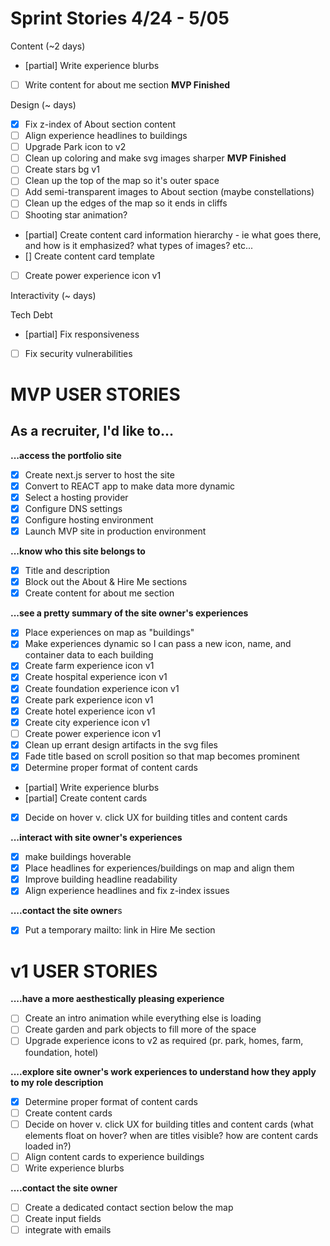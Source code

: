 # Sprint Stories 4/24 - 5/05

Content (~2 days)
- [partial] Write experience blurbs
- [ ] Write content for about me section
**MVP Finished**

Design (~ days)
- [x] Fix z-index of About section content
- [ ] Align experience headlines to buildings
- [ ] Upgrade Park icon to v2
- [ ] Clean up coloring and make svg images sharper
**MVP Finished**
- [ ] Create stars bg v1
- [ ] Clean up the top of the map so it's outer space 
- [ ] Add semi-transparent images to About section (maybe constellations)
- [ ] Clean up the edges of the map so it ends in cliffs
- [ ] Shooting star animation?
- [partial] Create content card information hierarchy - ie what goes there, and how is it emphasized? what types of images? etc...
- [] Create content card template
- [ ] Create power experience icon v1


Interactivity (~ days)



Tech Debt 

- [partial] Fix responsiveness
- [ ] Fix security vulnerabilities

# MVP USER STORIES
## As a recruiter, I'd like to...
**...access the portfolio site**

- [x] Create next.js server to host the site
- [x] Convert to REACT app to make data more dynamic
- [x] Select a hosting provider
- [x] Configure DNS settings
- [x] Configure hosting environment
- [x] Launch MVP site in production environment

**...know who this site belongs to**

- [x] Title and description
- [x] Block out the About & Hire Me sections
- [x] Create content for about me section

**...see a pretty summary of the site owner's experiences**

- [x] Place experiences on map as "buildings"
- [x] Make experiences dynamic so I can pass a new icon, name, and container data to each building
- [x] Create farm experience icon v1
- [x] Create hospital experience icon v1
- [x] Create foundation experience icon v1
- [x] Create park experience icon v1
- [x] Create hotel experience icon v1
- [x] Create city experience icon v1
- [ ] Create power experience icon v1
- [x] Clean up errant design artifacts in the svg files
- [x] Fade title based on scroll position so that map becomes prominent
- [x] Determine proper format of content cards 
- [partial] Write experience blurbs
- [partial] Create content cards
- [x] Decide on hover v. click UX for building titles and content cards 

**...interact with site owner's experiences**

- [x] make buildings hoverable
- [x] Place headlines for experiences/buildings on map and align them
- [x] Improve building headline readability
- [x] Align experience headlines and fix z-index issues

**....contact the site owner**s

- [x] Put a temporary mailto: link in Hire Me section

# v1 USER STORIES
**....have a more aesthestically pleasing experience**

- [ ] Create an intro animation while everything else is loading
- [ ] Create garden and park objects to fill more of the space
- [ ] Upgrade experience icons to v2 as required (pr. park, homes, farm, foundation, hotel)

**....explore site owner's work experiences to understand how they apply to my role description**

- [x] Determine proper format of content cards 
- [ ] Create content cards
- [ ] Decide on hover v. click UX for building titles and content cards 
    (what elements float on hover? when are titles visible? how are content cards loaded in?)
- [ ] Align content cards to experience buildings
- [ ] Write experience blurbs

**....contact the site owner**

- [ ] Create a dedicated contact section below the map
- [ ] Create input fields
- [ ] integrate with emails